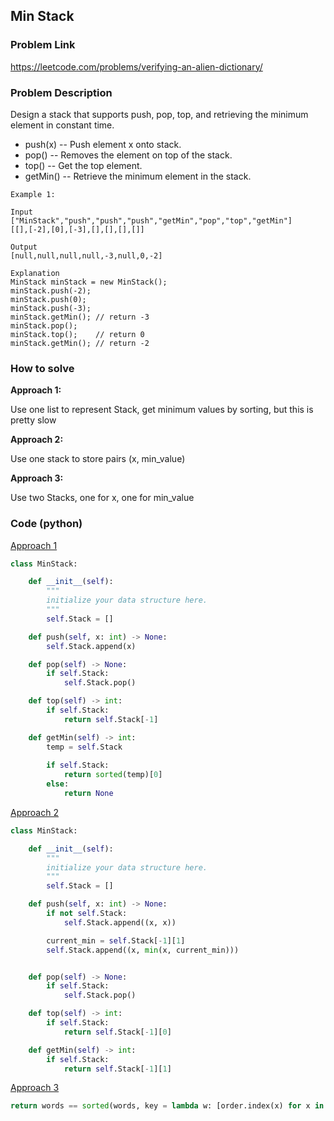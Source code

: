 ## Min Stack

### Problem Link
https://leetcode.com/problems/verifying-an-alien-dictionary/

### Problem Description 

Design a stack that supports push, pop, top, and retrieving the minimum element in constant time.

* push(x) -- Push element x onto stack.
* pop() -- Removes the element on top of the stack.
* top() -- Get the top element.
* getMin() -- Retrieve the minimum element in the stack.

```
Example 1:

Input
["MinStack","push","push","push","getMin","pop","top","getMin"]
[[],[-2],[0],[-3],[],[],[],[]]

Output
[null,null,null,null,-3,null,0,-2]

Explanation
MinStack minStack = new MinStack();
minStack.push(-2);
minStack.push(0);
minStack.push(-3);
minStack.getMin(); // return -3
minStack.pop();
minStack.top();    // return 0
minStack.getMin(); // return -2

```

### How to solve 

**Approach 1:** 

Use one list to represent Stack, get minimum values by sorting, but this is pretty slow

**Approach 2:** 

Use one stack to store pairs (x, min_value)

**Approach 3:** 

Use two Stacks, one for x, one for min_value

### Code (python)

[Approach 1](https://github.com/yanray/leetcode/blob/master/problems/0155Min_Stack/0155Min_Stack1.py)

```python
class MinStack:

    def __init__(self):
        """
        initialize your data structure here.
        """
        self.Stack = []

    def push(self, x: int) -> None:
        self.Stack.append(x)

    def pop(self) -> None:
        if self.Stack:
            self.Stack.pop()

    def top(self) -> int:
        if self.Stack:
            return self.Stack[-1]

    def getMin(self) -> int:
        temp = self.Stack
        
        if self.Stack:
            return sorted(temp)[0]
        else:
            return None
```

[Approach 2](https://github.com/yanray/leetcode/blob/master/problems/0155Min_Stack/0155Min_Stack2.py)

```python
class MinStack:

    def __init__(self):
        """
        initialize your data structure here.
        """
        self.Stack = []

    def push(self, x: int) -> None:
        if not self.Stack:
            self.Stack.append((x, x))

        current_min = self.Stack[-1][1]
        self.Stack.append((x, min(x, current_min)))


    def pop(self) -> None:
        if self.Stack:
            self.Stack.pop()

    def top(self) -> int:
        if self.Stack:
            return self.Stack[-1][0]

    def getMin(self) -> int:
        if self.Stack:
            return self.Stack[-1][1]

```

[Approach 3](https://github.com/yanray/leetcode/blob/master/problems/0155Min_Stack/0155Min_Stack3.py)

```python
return words == sorted(words, key = lambda w: [order.index(x) for x in w])
```